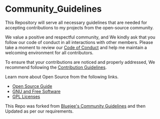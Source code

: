 # Community_Guidelines
This Repository will serve all necessary guidelines that are needed for accepting contributions to my projects from the open-source community.

We value a positive and respectful community, and We kindly ask that you follow our code of conduct in all interactions with other members. Please take a moment to review our [Code of Conduct](./CODE_OF_CONDUCT.md) and help me maintain a welcoming environment for all contributors.

To ensure that your contributions are noticed and properly addressed, We recommend following the [Contribution Guidelines](./CONTRIBUTING.md).

Learn more about Open Source from the following links.
- [Open Source Guide](https://opensource.guide/)
- [GNU and Free Software](https://www.gnu.org/philosophy/free-sw.html)
- [GPL Licenses](https://www.gnu.org/licenses/licenses.html)

This Repo was forked from [Bluejee's Community Guidelines](https://github.com/Bluejee/Community_Guidelines) and then Updated as per our requirements.
